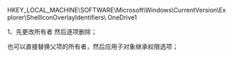 HKEY_LOCAL_MACHINE\SOFTWARE\Microsoft\Windows\CurrentVersion\Explorer\ShellIconOverlayIdentifiers\ OneDrive1



1、先更改所有者
然后逐项删除；


也可以直接替换父项的所有者，然后应用子对象继承权限选项；